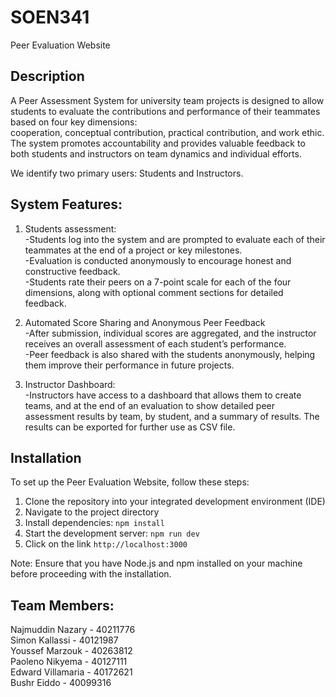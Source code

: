 # SOEN341
Peer Evaluation Website<br/>

## Description<br/>

A Peer Assessment System for university team projects is designed to allow students to evaluate the contributions and performance of their teammates based on four key dimensions:<br/>
cooperation, conceptual contribution, practical contribution, and work ethic. <br/>
The system promotes accountability and provides valuable feedback to both students and instructors on team dynamics and individual efforts.<br/>

We identify two primary users: Students and Instructors.<br/>

## System Features:<br/>
1.	Students assessment:<br/>
   -Students log into the system and are prompted to evaluate each of their teammates at the end of a project or key milestones.<br/>
   -Evaluation is conducted anonymously to encourage honest and constructive feedback.<br/>
   -Students rate their peers on a 7-point scale for each of the four dimensions, along with optional comment sections for detailed feedback.<br/>

2.	Automated Score Sharing and Anonymous Peer Feedback<br/>
   -After submission, individual scores are aggregated, and the instructor receives an overall assessment of each student’s performance.<br/>
   -Peer feedback is also shared with the students anonymously, helping them improve their performance in future projects.<br/>

4.	Instructor Dashboard:<br/>
   -Instructors have access to a dashboard that allows them to create teams, and at the end of an evaluation to show detailed peer assessment results by team, by student, and a summary of results. The results can be exported for further use as CSV file.<br/>

## Installation

To set up the Peer Evaluation Website, follow these steps:

1. Clone the repository into your integrated development environment (IDE)
2. Navigate to the project directory
3. Install dependencies: `npm install`
4. Start the development server: `npm run dev`
5. Click on the link `http://localhost:3000`

Note: Ensure that you have Node.js and npm installed on your machine before proceeding with the installation.

## Team Members:<br/>
Najmuddin Nazary  - 40211776<br/>
Simon Kallassi    - 40121987<br/>
Youssef Marzouk   - 40263812<br/>
Paoleno Nikyema   - 40127111<br/>
Edward Villamaria - 40172621<br/>
Bushr Eiddo       - 40099316<br/>
